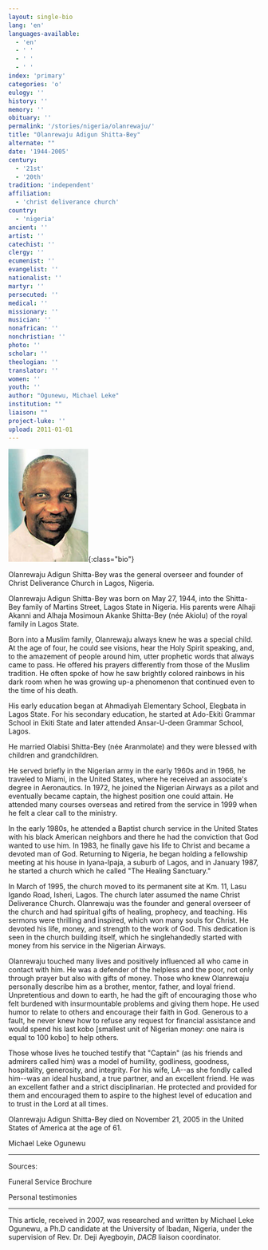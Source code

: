 ```yaml
---
layout: single-bio
lang: 'en'
languages-available:
  - 'en'
  - ' '
  - ' '
  - ' '
index: 'primary'
categories: 'o'
eulogy: ''
history: ''
memory: ''
obituary: ''
permalink: '/stories/nigeria/olanrewaju/'
title: "Olanrewaju Adigun Shitta-Bey"
alternate: ""
date: '1944-2005'
century:
  - '21st'
  - '20th'
tradition: 'independent'
affiliation:
  - 'christ deliverance church'
country:
  - 'nigeria'
ancient: ''
artist: ''
catechist: ''
clergy: ''
ecumenist: ''
evangelist: ''
nationalist: ''
martyr: ''
persecuted: ''
medical: ''
missionary: ''
musician: ''
nonafrican: ''
nonchristian: ''
photo: ''
scholar: ''
theologian: ''
translator: ''
women: ''
youth: ''
author: "Ogunewu, Michael Leke"
institution: ""
liaison: ""
project-luke: ''
upload: 2011-01-01
---
```


![Olanrewaju Adigun Shitta-Bey](/images/bio-pics/nigeria/olanrewaju/Shitta-Bay-Adigun.jpg){:class="bio"}

Olanrewaju Adigun Shitta-Bey was the general overseer and founder of Christ Deliverance Church in Lagos, Nigeria.

Olanrewaju Adigun Shitta-Bey was born on May 27, 1944, into the Shitta-Bey family of Martins Street, Lagos State in Nigeria. His parents were Alhaji Akanni and Alhaja Mosimoun Akanke Shitta-Bey (née Akiolu) of the royal family in Lagos State.

Born into a Muslim family, Olanrewaju always knew he was a special child. At the age of four, he could see visions, hear the Holy Spirit speaking, and, to the amazement of people around him, utter prophetic words that always came to pass. He offered his prayers differently from those of the Muslim tradition. He often spoke of how he saw brightly colored rainbows in his dark room when he was growing up-a phenomenon that continued even to the time of his death.

His early education began at Ahmadiyah Elementary School, Elegbata in Lagos State. For his secondary education, he started at Ado-Ekiti Grammar School in Ekiti State and later attended Ansar-U-deen Grammar School, Lagos.

He married Olabisi Shitta-Bey (née Aranmolate) and they were blessed with children and grandchildren.

He served briefly in the Nigerian army in the early 1960s and in 1966, he traveled to Miami, in the United States, where he received an associate's degree in Aeronautics. In 1972, he joined the Nigerian Airways as a pilot and eventually became captain, the highest position one could attain. He attended many courses overseas and retired from the service in 1999 when he felt a clear call to the ministry.

In the early 1980s, he attended a Baptist church service in the United States with his black American neighbors and there he had the conviction that God wanted to use him. In 1983, he finally gave his life to Christ and became a devoted man of God. Returning to Nigeria, he began holding a fellowship meeting at his house in Iyana-Ipaja, a suburb of Lagos, and in January 1987, he started a church which he called "The Healing Sanctuary."

In March of 1995, the church moved to its permanent site at Km. 11, Lasu Igando Road, Isheri, Lagos. The church later assumed the name Christ Deliverance Church. Olanrewaju was the founder and general overseer of the church and had spiritual gifts of healing, prophecy, and teaching. His sermons were thrilling and inspired, which won many souls for Christ. He devoted his life, money, and strength to the work of God. This dedication is seen in the church building itself, which he singlehandedly started with money from his service in the Nigerian Airways.

Olanrewaju touched many lives and positively influenced all who came in contact with him. He was a defender of the helpless and the poor, not only through prayer but also with gifts of money. Those who knew Olanrewaju personally describe him as a brother, mentor, father, and loyal friend. Unpretentious and down to earth, he had the gift of encouraging those who felt burdened with insurmountable problems and giving them hope. He used humor to relate to others and encourage their faith in God. Generous to a fault, he never knew how to refuse any request for financial assistance and would spend his last kobo [smallest unit of Nigerian money: one naira is equal to 100 kobo] to help others.

Those whose lives he touched testify that "Captain" (as his friends and admirers called him) was a model of humility, godliness, goodness, hospitality, generosity, and integrity.
For his wife, LA--as she fondly called him--was an ideal husband, a true partner, and an excellent friend. He was an excellent father and a strict disciplinarian. He protected and provided for them and encouraged them to aspire to the highest level of education and to trust in the Lord at all times.

Olanrewaju Adigun Shitta-Bey died on November 21, 2005 in the United States of America at the age of 61.

Michael Leke Ogunewu

---

Sources:

Funeral Service Brochure

Personal testimonies

---

This article, received in 2007, was researched and written by Michael Leke Ogunewu, a Ph.D candidate at the University of Ibadan, Nigeria, under the supervision of Rev. Dr. Deji Ayegboyin, *DACB* liaison coordinator.